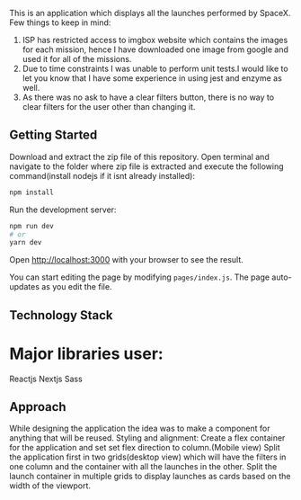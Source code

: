 This is an application which displays all the launches performed by SpaceX.
Few things to keep in mind:
1. ISP has restricted access to imgbox website which contains the images for each mission, hence I have downloaded one image from google and used it for all of the missions.
2. Due to time constraints I was unable to perform unit tests.I would like to let you know that I have some experience in using jest and enzyme as well.
3. As there was no ask to have a clear filters button, there is no way to clear filters for the user other than changing it.

## Getting Started
Download and extract the zip file of this repository.
Open terminal and navigate to the folder where zip file is extracted and execute the following command(install nodejs if it isnt already installed):
```bash
npm install
```
Run the development server:

```bash
npm run dev
# or
yarn dev
```

Open [http://localhost:3000](http://localhost:3000) with your browser to see the result.

You can start editing the page by modifying `pages/index.js`. The page auto-updates as you edit the file.

## Technology Stack
# Major libraries user:
Reactjs
Nextjs
Sass

## Approach
While designing the application the idea was to make a component for anything that will be reused.
Styling and alignment:
Create a flex container for the application and set set flex direction to column.(Mobile view)
Split the application first in two grids(desktop view) which will have the filters in one column and the container with all the launches in the other.
Split the launch container in multiple grids to display launches as cards based on the width of the viewport.

